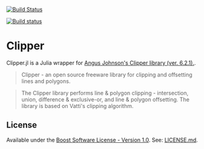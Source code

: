 [![Build Status](https://travis-ci.org/Voxel8/Clipper.jl.svg?branch=master)](https://travis-ci.org/Voxel8/Clipper.jl)

[![Build status](https://ci.appveyor.com/api/projects/status/hgdia6b3hd10qu25?svg=true)](https://ci.appveyor.com/project/maxvoxel8/clipper-jl)

# Clipper

Clipper.jl is a Julia wrapper for [Angus Johnson's Clipper library (ver. 6.2.1).](http://www.angusj.com/delphi/clipper.php). 

> Clipper - an open source freeware library for clipping and offsetting lines and polygons.

> The Clipper library performs line & polygon clipping - intersection, union, difference & exclusive-or, and line & polygon offsetting. The library is based on Vatti's clipping algorithm.

## License
Available under the [Boost Software License - Version 1.0](http://www.boost.org/LICENSE_1_0.txt).
See: [LICENSE.md](./LICENSE.md).
